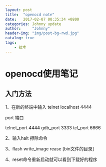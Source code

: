 ```yaml
---
layout: post
title:  "openocd note"
date:   2017-02-07 00:35:34 +0800
categories: Johnny update
author:     "Johnny"
header-img: "img/post-bg-rwd.jpg"
catalog: true
tags:
    - 技术
---
```



# openocd使用笔记 # 

## 入门方法 

1、在新的终端中输入 telnet localhost 4444

port        端口

telnet_port 4444
gdb_port    3333
tcl_port    6666

2、输入halt  擦除命令

3、flash write_image rease [bin文件的目录]

4、reset命令重新启动就可以看到下载好的程序

